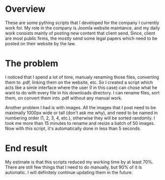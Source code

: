 # Overview

These are some pything scripts that I developed for the company I currently work for. My role in the company is Joomla website maintance, and my daily work consists mainly of posting new content that client send. Since, client are most public firms, the mostly send some legal papers which need to be posted on their website by the law.

# The problem

I noticed that I spend a lot of time, manualy renaming those files, converting them to .pdf, linking them on the website, etc. So I created a script which acts like a simle interface where the user (I in this case) can chose what he want to do with every file in his downloads directory. I can rename files, sort them, on convert them into .pdf without any manual work.

Another problem I had is with images. All the images that I post need to be maximally 1000px wide or tall (don't ask me why), and need to be named in numbering order (1, 2, 3, 4, etc.), otherwise they will be sorted randomly. I took me more than 15 minutes to rename and resize a batch of 50 images. Now with this script, it's automatically done in less than 5 seconds.

# End result

My estimate is that this scripts reduced my working time by at least 70%. There are still few things that I need to do manually, but 90% of it is automatic. I will definitely continue updating them in the future.
